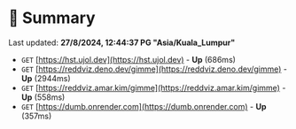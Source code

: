 # 📖 Summary
Last updated: **27/8/2024, 12:44:37 PG "Asia/Kuala_Lumpur"**

- `GET` [https://hst.ujol.dev](https://hst.ujol.dev) - **Up** (686ms)
- `GET` [https://reddviz.deno.dev/gimme](https://reddviz.deno.dev/gimme) - **Up** (2944ms)
- `GET` [https://reddviz.amar.kim/gimme](https://reddviz.amar.kim/gimme) - **Up** (558ms)
- `GET` [https://dumb.onrender.com](https://dumb.onrender.com) - **Up** (357ms)
